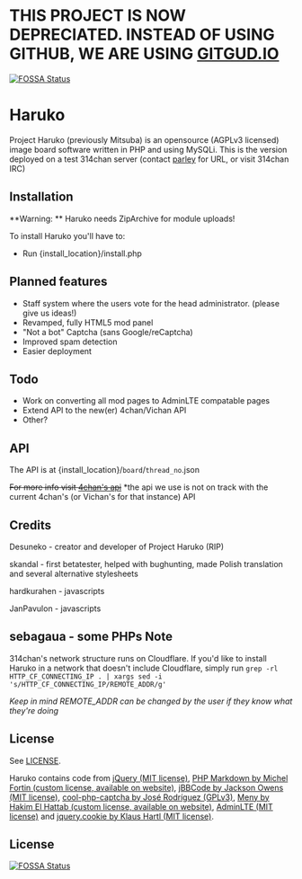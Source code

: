 # THIS PROJECT IS NOW DEPRECIATED. INSTEAD OF USING GITHUB, WE ARE USING [GITGUD.IO](https://gitgud.io/parley/Haruko)
[![FOSSA Status](https://app.fossa.io/api/projects/git%2Bgithub.com%2F314parley%2FHaruko.svg?type=shield)](https://app.fossa.io/projects/git%2Bgithub.com%2F314parley%2FHaruko?ref=badge_shield)

Haruko
=======

Project Haruko (previously Mitsuba) is an opensource (AGPLv3 licensed) image board software written in PHP and using MySQLi. This is the version deployed on a test 314chan server (contact [parley](mailto:admin@314chan.org) for URL, or visit 314chan IRC)

Installation
------------

**Warning: ** Haruko needs ZipArchive for module uploads!

To install Haruko you'll have to:
* Run {install_location}/install.php

Planned features
----------------

* Staff system where the users vote for the head administrator. (please give us ideas!)
* Revamped, fully HTML5 mod panel
* "Not a bot" Captcha (sans Google/reCaptcha)
* Improved spam detection
* Easier deployment

Todo
----------------

* Work on converting all mod pages to AdminLTE compatable pages
* Extend API to the new(er) 4chan/Vichan API
* Other?

API
---

The API is at {install_location}/`board`/`thread_no`.json

~~For more info visit [4chan's api](https://github.com/4chan/4chan-API)~~ *the api we use is not on track with the current 4chan's (or Vichan's for that instance) API

Credits
-------
Desuneko - creator and developer of Project Haruko (RIP)

skandal - first betatester, helped with bughunting, made Polish translation and several alternative stylesheets

hardkurahen - javascripts

JanPavulon - javascripts

sebagaua - some PHPs
Note
----
314chan's network structure runs on Cloudflare. If you'd like to install Haruko in a network that doesn't include Cloudflare, simply run 
`grep -rl HTTP_CF_CONNECTING_IP . | xargs sed -i 's/HTTP_CF_CONNECTING_IP/REMOTE_ADDR/g' `

*Keep in mind REMOTE_ADDR can be changed by the user if they know what they're doing*

License
--------
See [LICENSE](https://github.com/314parley/Haruko/blob/master/LICENSE).

Haruko contains code from [jQuery (MIT license)](http://jquery.com/), [PHP Markdown by Michel Fortin (custom license, available on website)](http://michelf.ca/projects/php-markdown/), [jBBCode by Jackson Owens (MIT license)](http://jbbcode.com/), [cool-php-captcha by José Rodríguez (GPLv3)](https://code.google.com/p/cool-php-captcha/), [Meny by Hakim El Hattab (custom license, available on website)](https://github.com/hakimel/Meny), [AdminLTE (MIT license)](https://github.com/almasaeed2010/AdminLTE) and [jquery.cookie by Klaus Hartl (MIT license)](https://github.com/carhartl/jquery-cookie).


## License
[![FOSSA Status](https://app.fossa.io/api/projects/git%2Bgithub.com%2F314parley%2FHaruko.svg?type=large)](https://app.fossa.io/projects/git%2Bgithub.com%2F314parley%2FHaruko?ref=badge_large)